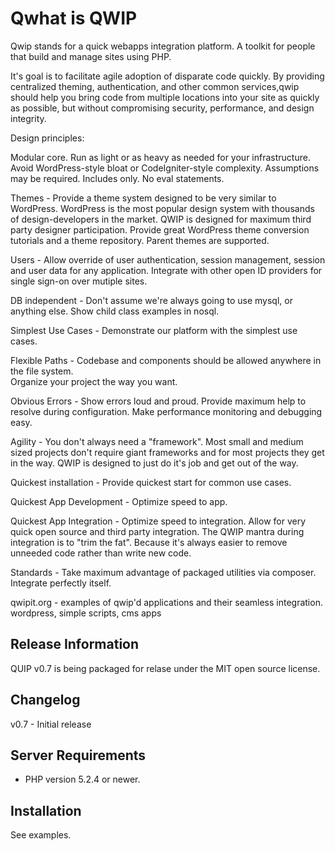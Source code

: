 # Qwhat is QWIP

Qwip stands for a quick webapps integration platform.  A toolkit for people that build and manage sites using PHP.  

It's goal is to facilitate agile adoption of disparate code quickly.  By providing centralized theming, authentication, 
and other common services,qwip should help you bring code from multiple locations into your site as quickly as 
possible, but without compromising security, performance, and design integrity.

Design principles:
	
 Modular core.  Run as light or as heavy as needed for your infrastructure.  Avoid WordPress-style bloat or 
						CodeIgniter-style complexity.  Assumptions may be required.  Includes only.  No eval statements.

 Themes - Provide a theme system designed to be very similar to WordPress.  WordPress is the most popular design system
  			 with thousands of design-developers in the market.  QWIP is designed for maximum third party designer 
  			 participation.  Provide great WordPress theme conversion tutorials and a theme repository.  Parent themes
  			 are supported.

 Users - Allow override of user authentication, session management, session and user data for any application.
				Integrate with other open ID providers for single sign-on over mutiple sites.

 DB independent - Don't assume we're always going to use mysql, or anything else.  Show child class examples in nosql.
		
 Simplest Use Cases - Demonstrate our platform with the simplest use cases.
		
 Flexible Paths - Codebase and components should be allowed anywhere in the file system.  
							Organize your project the way you want.
		
 Obvious Errors - Show errors loud and proud.  Provide maximum help to resolve during configuration.  Make performance 
							monitoring and debugging easy.
		
 Agility - You don't always need a "framework".  Most small and medium sized projects don't require giant frameworks
					and for most projects they get in the way.  QWIP is designed to just do it's job and get out of the way.

 Quickest installation - Provide quickest start for common use cases.

 Quickest App Development - Optimize speed to app.

 Quickest App Integration - Optimize speed to integration.  Allow for very quick open source and third party integration.
									The QWIP mantra during integration is to "trim the fat".  Because it's always easier to 
									remove unneeded code rather than write new code.
		
 Standards - Take maximum advantage of packaged utilities via composer.  Integrate perfectly itself.
		
 qwipit.org - examples of qwip'd applications and their seamless integration.  wordpress, simple scripts, cms apps


## Release Information

QUIP v0.7 is being packaged for relase under the MIT open source license.

## Changelog

v0.7 - Initial release

## Server Requirements

-  PHP version 5.2.4 or newer.

## Installation

See examples.
